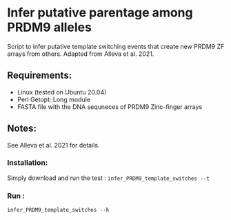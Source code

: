 # Infer putative parentage among PRDM9 alleles
Script to infer putative template switching events that create new PRDM9 ZF arrays from others. Adapted from Alleva et al. 2021. 

## Requirements:
* Linux (tested on Ubuntu 20.04)
* Perl Getopt::Long module
* FASTA file with the DNA sequneces of PRDM9 Zinc-finger arrays

## Notes:
See Alleva et al. 2021 for details.

### Installation: 
Simply download and run the test : `infer_PRDM9_template_switches --t `

### Run :
`infer_PRDM9_template_switches --h`
